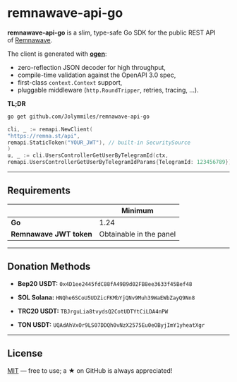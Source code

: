 # remnawave-api-go

**remnawave-api-go** is a slim, type-safe Go SDK for the public REST API  
of [Remnawave](https://remna.st/api).

The client is generated with [**ogen**](https://github.com/ogen-go/ogen):

* zero-reflection JSON decoder for high throughput,
* compile-time validation against the OpenAPI 3.0 spec,
* first-class `context.Context` support,
* pluggable middleware (`http.RoundTripper`, retries, tracing, …).

**TL;DR**

```bash
go get github.com/Jolymmiles/remnawave-api-go
````

```go
cli, _ := remapi.NewClient(
"https://remna.st/api",
remapi.StaticToken("YOUR_JWT"), // built-in SecuritySource
)
u, _ := cli.UsersControllerGetUserByTelegramId(ctx,
remapi.UsersControllerGetUserByTelegramIdParams{TelegramId: 123456789})
```

---

## Requirements

|                         | Minimum                 |
|-------------------------|-------------------------|
| **Go**                  | 1.24                    |
| **Remnawave JWT token** | Obtainable in the panel |


---

## Donation Methods

- **Bep20 USDT:** `0x4D1ee2445fdC88fA49B9d02FB8ee3633f45Bef48`

- **SOL Solana:** `HNQhe6SCoU5UDZicFKMbYjQNv9Muh39WaEWbZayQ9Nn8`

- **TRC20 USDT:** `TBJrguLia8tvydsQ2CotUDTYtCiLDA4nPW`

- **TON USDT:** `UQAdAhVxOr9LS07DDQh0vNzX2575Eu0eOByjImY1yheatXgr`
---

## License

[MIT](LICENSE.MD) — free to use; a ★ on GitHub is always appreciated!


